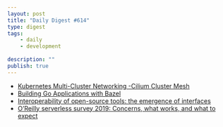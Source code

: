 ```yaml
---
layout: post
title: "Daily Digest #614"
type: digest
tags: 
    - daily
    - development
    
description: ""
publish: true
---
```


- [Kubernetes Multi-Cluster Networking -Cilium Cluster Mesh](https://itnext.io/kubernetes-multi-cluster-networking-cilium-cluster-mesh-bca0f5367d84)
- [Building Go Applications with Bazel](https://brendanjryan.com/2018/05/12/building-go-applications-with-bazel.html)
- [Interoperability of open-source tools: the emergence of interfaces](https://medium.com/@kgamanji/interoperability-of-open-source-tools-the-emergence-of-interfaces-f3b7a90891e4)
- [O’Reilly serverless survey 2019: Concerns, what works, and what to expect](https://www.oreilly.com/radar/oreilly-serverless-survey-2019-concerns-what-works-and-what-to-expect/)
